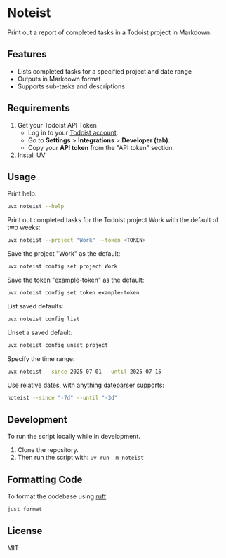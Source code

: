 # Noteist

Print out a report of completed tasks in a Todoist project in Markdown.


## Features
- Lists completed tasks for a specified project and date range
- Outputs in Markdown format
- Supports sub-tasks and descriptions


## Requirements

1. Get your Todoist API Token
   * Log in to your [Todoist account](https://todoist.com/).
   * Go to **Settings** > **Integrations** > **Developer (tab)**.
   * Copy your **API token** from the "API token" section.
2. Install [UV](https://docs.astral.sh/uv/getting-started/installation/)


## Usage

Print help:
```sh
uvx noteist --help
```

Print out completed tasks for the Todoist project Work with the default of two weeks:
```sh
uvx noteist --project "Work" --token <TOKEN>
```

Save the project "Work" as the default:
```sh
uvx noteist config set project Work
```

Save the token "example-token" as the default:
```sh
uvx noteist config set token example-token
```

List saved defaults:
```sh
uvx noteist config list
```

Unset a saved default:
```sh
uvx noteist config unset project
```

Specify the time range:
```sh
uvx noteist --since 2025-07-01 --until 2025-07-15
```

Use relative dates, with anything [dateparser](https://dateparser.readthedocs.io/en/latest/#) supports:
```sh
noteist --since "-7d" --until "-3d"
```

## Development

To run the script locally while in development.

1. Clone the repository.
2. Then run the script with: `uv run -m noteist`


## Formatting Code
To format the codebase using [ruff](https://docs.astral.sh/ruff/):

```sh
just format
```

## License
MIT

